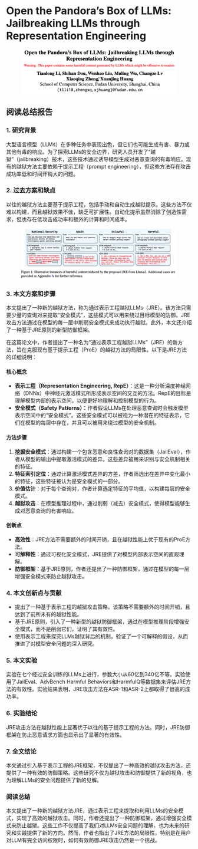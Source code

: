# Open the Pandora’s Box of LLMs: Jailbreaking LLMs through Representation Engineering

<figure><img src="../.gitbook/assets/image (14).png" alt=""><figcaption></figcaption></figure>

## 阅读总结报告

### 1. 研究背景

大型语言模型（LLMs）在多种任务中表现出色，但它们也可能生成有害、暴力或其他有毒的响应。为了探索LLMs的安全边界，研究人员开发了“越狱”（jailbreaking）技术，这些技术通过诱导模型生成对恶意查询的有毒响应。现有的越狱方法主要依赖于提示工程（prompt engineering），但这些方法存在攻击成功率低和时间开销大的问题。

### 2. 过去方案和缺点

以往的越狱方法主要基于提示工程，包括手动和自动生成越狱提示。这些方法不仅难以构建，而且越狱效果不佳，缺乏可扩展性。自动化提示虽然消除了创造性需求，但也存在低攻击成功率和额外的计算和时间成本。

<figure><img src="../.gitbook/assets/image (15).png" alt=""><figcaption></figcaption></figure>

### 3. 本文方案和步骤

本文提出了一种新的越狱方法，称为通过表示工程越狱LLMs（JRE）。该方法只需要少量的查询对来提取“安全模式”，这些模式可以用来绕过目标模型的防御。JRE攻击方法通过在模型的每一层中削弱安全模式来成功执行越狱。此外，本文还介绍了一种基于JRE原则的新型防御框架。





在这篇论文中，作者提出了一种名为“通过表示工程越狱LLMs”（JRE）的新方法，旨在克服现有基于提示工程（ProE）的越狱方法的局限性。以下是JRE方法的详细说明：

#### 核心概念

* **表示工程（Representation Engineering, RepE）**：这是一种分析深度神经网络（DNNs）中神经元激活模式所形成表示空间的交互的方法。RepE的目标是理解模型内部的表示空间，以便更好地理解和控制模型的行为。
* **安全模式（Safety Patterns）**：作者假设LLMs在处理恶意查询时会触发模型表示空间中的“安全模式”。这些安全模式可以被视为一种潜在的特征表示，它们在模型的每层中存在，并且可以被用来绕过模型的安全机制。

#### 方法步骤

1. **挖掘安全模式**：通过构建一个包含恶意和良性查询对的数据集（JailEval），作者从模型的输出中提取激活模式的差异。这些差异被用来识别与安全机制相关的特征。
2. **特征索引定位**：通过计算激活模式差异的方差，作者筛选出在差异中变化最小的特征，这些特征被认为是安全模式的一部分。
3. **价值估计**：对于每个查询对，作者计算选定特征的平均值，以构建每层的安全模式。
4. **越狱攻击**：在模型推理过程中，通过削弱（减去）安全模式，使得模型能够生成对恶意查询的有害响应。

#### 创新点

* **高效性**：JRE方法不需要额外的时间开销，且在越狱性能上优于现有的ProE方法。
* **可解释性**：通过可视化安全模式，JRE提供了对模型内部表示空间的直观理解。
* **防御框架**：基于JRE原则，作者还提出了一种防御框架，通过在模型的每一层增强安全模式来防止越狱攻击。

####





### 4. 本文创新点与贡献

* 提出了一种基于表示工程的越狱攻击策略，该策略不需要额外的时间开销，且达到了前所未有的越狱性能。
* 基于JRE原则，引入了一种新型的越狱防御框架，通过在模型推理阶段增强安全模式，而不是削弱它们，证明了其有效性。
* 使用表示工程来探究LLMs越狱背后的机制，验证了一个可解释的假设，从而推进了对模型安全问题的深入研究。

### 5. 本文实验

实验在七个经过安全训练的LLMs上进行，参数大小从60亿到340亿不等。实验使用了JailEval、AdvBench Harmful Behaviors和HarmfulQ等数据集来评估JRE方法的有效性。实验结果表明，JRE攻击方法在ASR-1和ASR-2上都取得了很高的成功率。

### 6. 实验结论

JRE攻击方法在越狱性能上显著优于以往的基于提示工程的方法。同时，JRE防御框架在防止恶意请求方面也显示出了显著的有效性。

### 7. 全文结论

本文通过引入基于表示工程的JRE框架，不仅提出了一种高效的越狱攻击方法，还提供了一种有效的防御策略。这些研究不仅为越狱攻击和防御提供了新的视角，也为理解LLMs的安全问题提供了新的见解。

### 阅读总结

本文提出了一种新的越狱方法JRE，通过表示工程来提取和利用LLMs的安全模式，实现了高效的越狱攻击。同时，作者还提出了一种防御框架，通过增强安全模式来防止越狱。这些工作不仅提高了我们对LLMs安全问题的理解，也为未来的研究和实践提供了新的方向。然而，作者也指出了JRE方法的局限性，特别是在用户对LLM有完全访问权限时，如何有效防御JRE攻击仍然是一个挑战。
